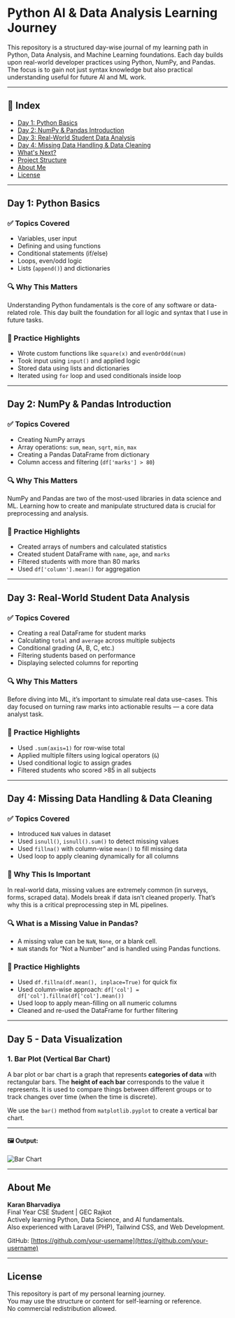 ﻿# Python AI & Data Analysis Learning Journey

This repository is a structured day-wise journal of my learning path in Python, Data Analysis, and Machine Learning foundations. Each day builds upon real-world developer practices using Python, NumPy, and Pandas. The focus is to gain not just syntax knowledge but also practical understanding useful for future AI and ML work.

---

## 📖 Index

- [Day 1: Python Basics](#day-1-python-basics)
- [Day 2: NumPy & Pandas Introduction](#day-2-numpy--pandas-introduction)
- [Day 3: Real-World Student Data Analysis](#day-3-real-world-student-data-analysis)
- [Day 4: Missing Data Handling & Data Cleaning](#day-4-missing-data-handling--data-cleaning)
- [What's Next?](#whats-next)
- [Project Structure](#project-structure)
- [About Me](#about-me)
- [License](#license)

---

## Day 1: Python Basics

### ✅ Topics Covered
- Variables, user input
- Defining and using functions
- Conditional statements (if/else)
- Loops, even/odd logic
- Lists (`append()`) and dictionaries

### 🔍 Why This Matters
Understanding Python fundamentals is the core of any software or data-related role. This day built the foundation for all logic and syntax that I use in future tasks.

### 🧪 Practice Highlights
- Wrote custom functions like `square(x)` and `evenOrOdd(num)`
- Took input using `input()` and applied logic
- Stored data using lists and dictionaries
- Iterated using `for` loop and used conditionals inside loop

---

## Day 2: NumPy & Pandas Introduction

### ✅ Topics Covered
- Creating NumPy arrays
- Array operations: `sum`, `mean`, `sqrt`, `min`, `max`
- Creating a Pandas DataFrame from dictionary
- Column access and filtering (`df['marks'] > 80`)

### 🔍 Why This Matters
NumPy and Pandas are two of the most-used libraries in data science and ML. Learning how to create and manipulate structured data is crucial for preprocessing and analysis.

### 🧪 Practice Highlights
- Created arrays of numbers and calculated statistics
- Created student DataFrame with `name`, `age`, and `marks`
- Filtered students with more than 80 marks
- Used `df['column'].mean()` for aggregation

---

## Day 3: Real-World Student Data Analysis

### ✅ Topics Covered
- Creating a real DataFrame for student marks
- Calculating `total` and `average` across multiple subjects
- Conditional grading (A, B, C, etc.)
- Filtering students based on performance
- Displaying selected columns for reporting

### 🔍 Why This Matters
Before diving into ML, it’s important to simulate real data use-cases. This day focused on turning raw marks into actionable results — a core data analyst task.

### 🧪 Practice Highlights
- Used `.sum(axis=1)` for row-wise total
- Applied multiple filters using logical operators (`&`)
- Used conditional logic to assign grades
- Filtered students who scored >85 in all subjects

---

## Day 4: Missing Data Handling & Data Cleaning

### ✅ Topics Covered
- Introduced `NaN` values in dataset
- Used `isnull()`, `isnull().sum()` to detect missing values
- Used `fillna()` with column-wise `mean()` to fill missing data
- Used loop to apply cleaning dynamically for all columns

### 📌 Why This Is Important
In real-world data, missing values are extremely common (in surveys, forms, scraped data). Models break if data isn’t cleaned properly. That’s why this is a critical preprocessing step in ML pipelines.

### 🔍 What is a Missing Value in Pandas?
- A missing value can be `NaN`, `None`, or a blank cell.
- `NaN` stands for “Not a Number” and is handled using Pandas functions.

### 🧪 Practice Highlights
- Used `df.fillna(df.mean(), inplace=True)` for quick fix
- Used column-wise approach: `df['col'] = df['col'].fillna(df['col'].mean())`
- Used loop to apply mean-filling on all numeric columns
- Cleaned and re-used the DataFrame for further filtering

---

## Day 5 - Data Visualization

### 1. Bar Plot (Vertical Bar Chart)

A bar plot or bar chart is a graph that represents **categories of data** with rectangular bars. The **height of each bar** corresponds to the value it represents. It is used to compare things between different groups or to track changes over time (when the time is discrete).

We use the `bar()` method from `matplotlib.pyplot` to create a vertical bar chart.

---

#### 🖼 Output:
![Bar Chart](output_bar_chart.png)

---

## About Me

**Karan Bharvadiya**  
Final Year CSE Student | GEC Rajkot  
Actively learning Python, Data Science, and AI fundamentals.  
Also experienced with Laravel (PHP), Tailwind CSS, and Web Development.

GitHub: [https://github.com/your-username](https://github.com/your-username)

---

## License

This repository is part of my personal learning journey.  
You may use the structure or content for self-learning or reference.  
No commercial redistribution allowed.


